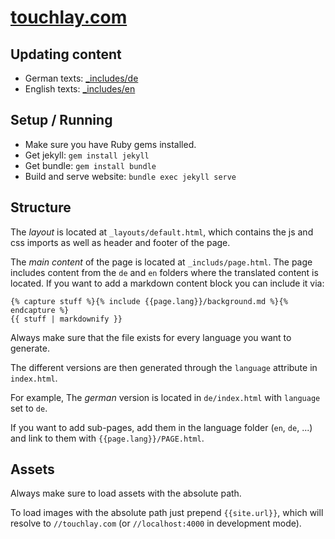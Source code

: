 # [touchlay.com](https://touchlay.com)

## Updating content

* German texts: [_includes/de](https://github.com/TouchLay/touchlay.com/tree/gh-pages/_includes/de)
* English texts: [_includes/en](https://github.com/TouchLay/touchlay.com/tree/gh-pages/_includes/en)


## Setup / Running

 * Make sure you have Ruby gems installed.
 * Get jekyll: `gem install jekyll`
 * Get bundle: `gem install bundle`
 * Build and serve website: `bundle exec jekyll serve`


## Structure

The *layout* is located at `_layouts/default.html`, which contains the js and css
imports as well as header and footer of the page.

The *main content* of the page is located at `_includs/page.html`. The page
includes content from the `de` and `en` folders where the translated content is
located. If you want to add a markdown content block you can include it via:

```
{% capture stuff %}{% include {{page.lang}}/background.md %}{% endcapture %}
{{ stuff | markdownify }}
```

Always make sure that the file exists for every language you want to generate.

The different versions are then generated through the `language` attribute in
`index.html`.

For example, The *german* version is located in `de/index.html` with `language`
set to `de`.

If you want to add sub-pages, add them in the language folder (`en`, `de`, ...)
and link to them with `{{page.lang}}/PAGE.html`.


## Assets

Always make sure to load assets with the absolute path.

To load images with the absolute path just prepend `{{site.url}}`, which will
resolve to `//touchlay.com` (or `//localhost:4000` in development mode).

